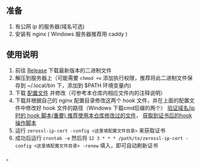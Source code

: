 ## 准备
1. 有公网 ip 的服务器(域名可选)
2. 安装有 nginx ( Windows 服务器推荐用 caddy )


## 使用说明
1. 前往 [Release](https://github.com/tinkernels/zerossl-ip-cert/releases) 下载最新版本的二进制文件
2. 解压到服务器上（可能需要 `chmod +x` 添加执行权限，推荐将此二进制文件保存到 ~/.local/bin 下，添加到 $PATH 环境变量内)
3. 下载 [配置文件](https://raw.githubusercontent.com/tinkernels/zerossl-ip-cert/master/exec/sample-config.yaml) 并修改（可参考本仓库内相应文件内的注释说明）
4. 下载并根据自己的 nginx 配置目录修改这两个 hook 文件，并在上面的配置文件中修改好 hook 文件的路径（Windows 下载cmd后缀的两个） [验证域名/ip时的 hook 脚本(重要),推荐使用本仓库修改过的文件](https://raw.githubusercontent.com/tinkernels/zerossl-ip-cert/master/exec/sample-nginx-verify-hook.sh)， [获取到证书后的hook操作脚本](https://raw.githubusercontent.com/tinkernels/zerossl-ip-cert/master/exec/sample-nginx-post-hook.sh)
5. 运行 `zerossl-ip-cert -config <这里填配置文件目录>` 来获取证书
6. 成功后运行 `crontab -e` 然后将 `12 3 * * * /path/to/zerossl-ip-cert -config <这里填配置文件目录> -renew` 填入，即可自动刷新证书

。

